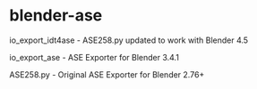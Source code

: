# blender-ase
io_export_idt4ase - ASE258.py updated to work with Blender 4.5

io_export_ase - ASE Exporter for Blender 3.4.1

ASE258.py - Original ASE Exporter for Blender 2.76+
